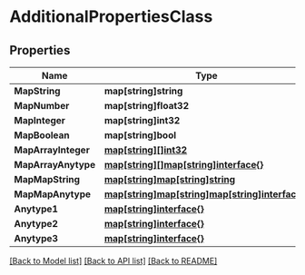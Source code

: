 # AdditionalPropertiesClass

## Properties

Name | Type | Description | Notes
------------ | ------------- | ------------- | -------------
**MapString** | **map[string]string** |  | [optional] 
**MapNumber** | **map[string]float32** |  | [optional] 
**MapInteger** | **map[string]int32** |  | [optional] 
**MapBoolean** | **map[string]bool** |  | [optional] 
**MapArrayInteger** | [**map[string][]int32**](array.md) |  | [optional] 
**MapArrayAnytype** | [**map[string][]map[string]interface{}**](array.md) |  | [optional] 
**MapMapString** | [**map[string]map[string]string**](map.md) |  | [optional] 
**MapMapAnytype** | [**map[string]map[string]map[string]interface{}**](map.md) |  | [optional] 
**Anytype1** | [**map[string]interface{}**](.md) |  | [optional] 
**Anytype2** | [**map[string]interface{}**](.md) |  | [optional] 
**Anytype3** | [**map[string]interface{}**](.md) |  | [optional] 

[[Back to Model list]](../README.md#documentation-for-models) [[Back to API list]](../README.md#documentation-for-api-endpoints) [[Back to README]](../README.md)


